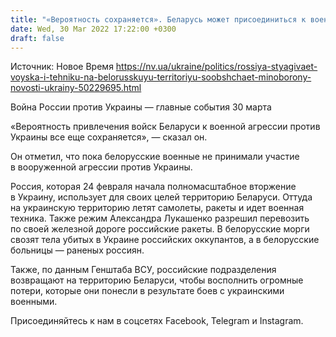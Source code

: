 ```yaml
---
title: "«Вероятность сохраняется». Беларусь может присоединиться к военной агрессии — Минобороны Украины"
date: Wed, 30 Mar 2022 17:22:00 +0300
draft: false
---
```

Источник: Новое Время https://nv.ua/ukraine/politics/rossiya-styagivaet-voyska-i-tehniku-na-belorusskuyu-territoriyu-soobshchaet-minoborony-novosti-ukrainy-50229695.html


Война России против Украины — главные события 30 марта

«Вероятность привлечения войск Беларуси к военной агрессии против Украины все еще сохраняется», — сказал он. 

Он отметил, что пока белорусские военные не принимали участие в вооруженной агрессии против Украины. 

Россия, которая 24 февраля начала полномасштабное вторжение в Украину, использует для своих целей территорию Беларуси. Оттуда на украинскую территорию летят самолеты, ракеты и идет военная техника. Также режим Александра Лукашенко разрешил перевозить по своей железной дороге российские ракеты. В белорусские морги свозят тела убитых в Украине российских оккупантов, а в белорусские больницы — раненых россиян.

Также, по данным Генштаба ВСУ, российские подразделения возвращают на территорию Беларуси, чтобы восполнить огромные потери, которые они понесли в результате боев с украинскими военными.

Присоединяйтесь к нам в соцсетях Facebook, Telegram и Instagram.
